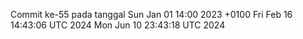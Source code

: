 Commit ke-55 pada tanggal Sun Jan 01 14:00 2023 +0100
Fri Feb 16 14:43:06 UTC 2024
Mon Jun 10 23:43:18 UTC 2024
